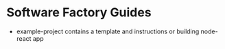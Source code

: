 # Software Factory Guides
* example-project contains a template and instructions or building node-react app
